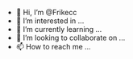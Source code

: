 - 👋 Hi, I’m @Frikecc
- 👀 I’m interested in ...
- 🌱 I’m currently learning ...
- 💞️ I’m looking to collaborate on ...
- 📫 How to reach me ...

<!---
Frikecc/Frikecc is a ✨ special ✨ repository because its `README.md` (this file) appears on your GitHub profile.
You can click the Preview link to take a look at your changes.
--->
